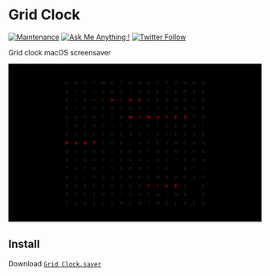 # Grid Clock

[![Maintenance](https://img.shields.io/badge/Maintained%3F-yes-brightgreen.svg)](https://github.com/matthiaszarzecki/HackathonList/graphs/commit-activity) [![Ask Me Anything !](https://img.shields.io/badge/Ask%20me-anything-1abc9c.svg)](http://www.matthiaszarzecki.com) [![Twitter Follow](https://img.shields.io/twitter/follow/icarustyler.svg?style=social&label=Follow)](https://twitter.com/IcarusTyler)

Grid clock macOS screensaver

![Grid Clock Screenshot](GridClock.png)

## Install
Download [`Grid Clock.saver`](https://github.com/chrstphrknwtn/grid-clock/releases/download/0.0.2/Grid.Clock.saver.zip)
